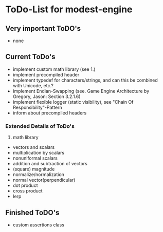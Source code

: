 # ToDo-List for modest-engine

## Very important ToDO's

- none

## Current ToDo's

- implement custom math library (see 1.)
- implement precompiled header
- implement typedef for characters/strings, and can this be combined with Unicode, etc.?
- implement Endian-Swapping (see. Game Engine Architecture by Gregory, Jason: Section 3.2.1.6)
- implement flexible logger (static visibility), see "Chain Of Responsibility"-Pattern
- inform about precompiled headers

### Extended Details of ToDo's

1. math library

- vectors and scalars
- multiplication by scalars
- nonuniformal scalars
- addition and subtraction of vectors
- (square) magnitude
- normalize/normalization
- normal vector(perpendicular)
- dot product
- cross product
- lerp

## Finished ToDO's

- custom assertions class